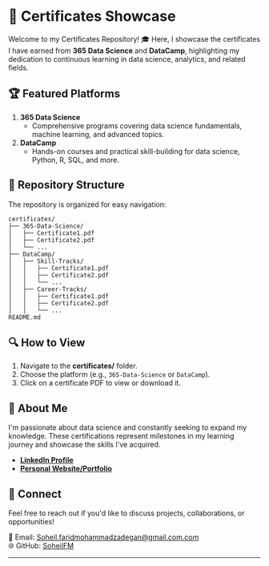 

# 📜 Certificates Showcase  

Welcome to my Certificates Repository! 🎓 Here, I showcase the certificates I have earned from **365 Data Science** and **DataCamp**, highlighting my dedication to continuous learning in data science, analytics, and related fields.  

## 🏆 Featured Platforms  

1. **365 Data Science**  
   - Comprehensive programs covering data science fundamentals, machine learning, and advanced topics.
2. **DataCamp**  
   - Hands-on courses and practical skill-building for data science, Python, R, SQL, and more.  

## 📂 Repository Structure  

The repository is organized for easy navigation:  

```
certificates/
├── 365-Data-Science/
│   ├── Certificate1.pdf
│   ├── Certificate2.pdf
│   └── ...
├── DataCamp/
│   ├── Skill-Tracks/
│   │   ├── Certificate1.pdf
│   │   ├── Certificate2.pdf
│   │   └── ...
│   ├── Career-Tracks/
│   │   ├── Certificate1.pdf
│   │   ├── Certificate2.pdf
│   │   └── ...
README.md

```

## 🔍 How to View  

1. Navigate to the **certificates/** folder.  
2. Choose the platform (e.g., `365-Data-Science` or `DataCamp`).  
3. Click on a certificate PDF to view or download it.  

## 🚀 About Me  

I'm passionate about data science and constantly seeking to expand my knowledge. These certifications represent milestones in my learning journey and showcase the skills I've acquired.  

- **[LinkedIn Profile](#)**  
- **[Personal Website/Portfolio](#)**  

## 🤝 Connect  

Feel free to reach out if you'd like to discuss projects, collaborations, or opportunities!  

📧 Email: [Soheil.faridmohammadzadegan@gmail.com.com](mailto:Soheil.faridmohammadzadegan@gmail.com)  
🌐 GitHub: [SoheilFM](https://github.com/SoheilFM)  

--- 



